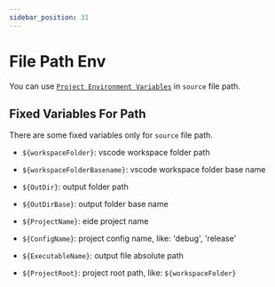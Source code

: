 ```yaml
---
sidebar_position: 31
---
```


# File Path Env

You can use [`Project Environment Variables`](../modules/project_settings#environment-variables) in `source` file path.

## Fixed Variables For Path

There are some fixed variables only for `source` file path.

- `${workspaceFolder}`: vscode workspace folder path
- `${workspaceFolderBasename}`: vscode workspace folder base name

- `${OutDir}`: output folder path
- `${OutDirBase}`: output folder base name
- `${ProjectName}`: eide project name
- `${ConfigName}`: project config name, like: 'debug', 'release'
- `${ExecutableName}`: output file absolute path
- `${ProjectRoot}`: project root path, like: `${workspaceFolder}`
